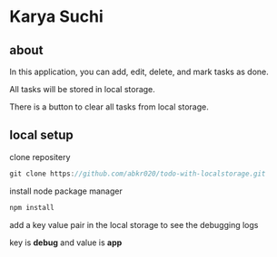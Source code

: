 # Karya Suchi

## about

In this application, you can add, edit, delete, and mark tasks as done.

All tasks will be stored in local storage.

There is a button to clear all tasks from local storage.

## local setup

clone repositery

```javascript
git clone https://github.com/abkr020/todo-with-localstorage.git
```

install node package manager

```javascript
npm install
```

add a key value pair in the local storage to see the debugging logs

key is **debug** and value is **app**